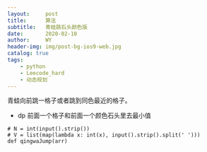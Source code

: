 ```yaml
---
layout:     post
title:      算法
subtitle:   青蛙跳石头颜色版  
date:       2020-02-10
author:     WY
header-img: img/post-bg-ios9-web.jpg
catalog: true
tags:
    - python
    - Leecode_hard
    - 动态规划
---
```


青蛙向前跳一格子或者跳到同色最近的格子。
- dp 前面一个格子和前面一个颜色石头里去最小值

```
# N = int(input().strip())
# V = list(map(lambda x: int(x), input().strip().split(' ')))
def qingwaJump(arr)

```